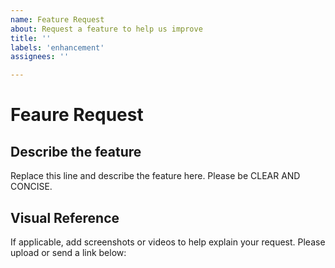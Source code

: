 ```yaml
---
name: Feature Request
about: Request a feature to help us improve
title: ''
labels: 'enhancement'
assignees: ''

---
```


# Feaure Request


## Describe the feature
Replace this line and describe the feature here. Please be CLEAR AND CONCISE.



## Visual Reference
If applicable, add screenshots or videos to help explain your request. Please upload or send a link below:


